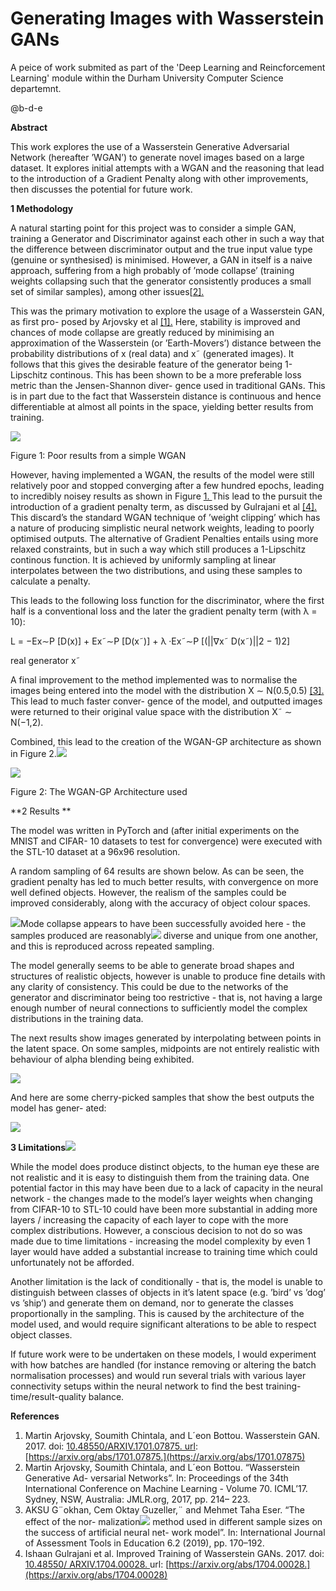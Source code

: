 ﻿# Generating Images with Wasserstein GANs # 
<!-- ![](figures/Aspose.Words.235121bd-5556-4926-818d-c214bf8dcc5f.001.png) -->

A peice of work submited as part of the 'Deep Learning and Reincforcement Learning' module within the Durham University Computer Science departemnt. 

@b-d-e

**Abstract**

This work explores the use of a Wasserstein Generative Adversarial Network (hereafter ’WGAN’) to generate novel images based on a large dataset. It explores initial attempts with a WGAN and the reasoning that lead to the introduction of a Gradient Penalty along with other improvements, then discusses the potential for future work.

**1  Methodology**

A natural starting point for this project was to consider a simple GAN, training a Generator and Discriminator against each other in such a way that the difference between discriminator output and the true input value type (genuine or synthesised) is minimised. However, a GAN in itself is a naive approach, suffering from a high probably of ’mode collapse’ (training weights collapsing such that the generator consistently produces a small set of similar samples), among other issues[[2\].](#_page3_x108.00_y688.24)

This was the primary motivation to explore the usage of a Wasserstein GAN, as first pro- posed by Arjovsky et al [\[1\].](#_page3_x108.00_y662.14) Here, stability is improved and chances of mode collapse are greatly reduced by minimising an approximation of the Wasserstein (or ’Earth-Movers’) distance between the probability distributions of x (real data) and x˜ (generated images). It follows that this gives the desirable feature of the generator being 1-Lipschitz continous. This has been shown to be a more preferable loss metric than the Jensen-Shannon diver- gence used in traditional GANs. This is in part due to the fact that Wasserstein distance is continuous and hence differentiable at almost all points in the space, yielding better results from training.

![](figures/Aspose.Words.235121bd-5556-4926-818d-c214bf8dcc5f.002.png)

Figure 1: Poor results from a simple WGAN

However, having implemented a WGAN, the results of the model were still relatively poor and stopped converging after a few hundred epochs, leading to incredibly noisey results as shown in Figure [1. ](#_page0_x108.00_y457.79)This lead to the pursuit the introduction of a gradient penalty term, as discussed by Gulrajani et al [\[4\]. ](#_page4_x108.00_y128.63)This discard’s the standard WGAN technique of ’weight clipping’ which has a nature of producing simplistic neural network weights, leading to poorly optimised outputs. The alternative of Gradient Penalties entails using more relaxed constraints, but in such a way which still produces a 1-Lipschitz continous function. It is achieved by uniformly sampling at linear interpolates between the two distributions, and using these samples to calculate a penalty.

This leads to the following loss function for the discriminator, where the first half is a conventional loss and the later the gradient penalty term (with λ = 10):

L = −Ex∼P [D(x)] + Ex˜∼P [D(x˜)] + λ ·Ex˜∼P [(||∇x˜ D(x˜)||2 − 1)2]

real generator x˜

A final improvement to the method implemented was to normalise the images being entered into the model with the distribution X ∼ N(0.5,0.5) [\[3\].](#_page4_x108.00_y81.86) This lead to much faster conver- gence of the model, and outputted images were returned to their original value space with the distribution X˜ ∼ N(−1,2).

Combined, this lead to the creation of the WGAN-GP architecture as shown in Figure 2.![](figures/Aspose.Words.235121bd-5556-4926-818d-c214bf8dcc5f.001.png)

![](figures/Aspose.Words.235121bd-5556-4926-818d-c214bf8dcc5f.003.png)

Figure 2: The WGAN-GP Architecture used

**2  Results **

The model was written in PyTorch and (after initial experiments on the MNIST and CIFAR- 10 datasets to test for convergence) were executed with the STL-10 dataset at a 96x96 resolution.

A random sampling of 64 results are shown below. As can be seen, the gradient penalty has led to much better results, with convergence on more well defined objects. However, the realism of the samples could be improved considerably, along with the accuracy of object colour spaces.

![](figures/Aspose.Words.235121bd-5556-4926-818d-c214bf8dcc5f.004.png)Mode collapse appears to have been successfully avoided here - the samples produced are reasonably![](Aspose.Words.235121bd-5556-4926-818d-c214bf8dcc5f.001.png) diverse and unique from one another, and this is reproduced across repeated sampling.

The model generally seems to be able to generate broad shapes and structures of realistic objects, however is unable to produce fine details with any clarity of consistency. This could be due to the networks of the generator and discriminator being too restrictive - that is, not having a large enough number of neural connections to sufficiently model the complex distributions in the training data.

The next results show images generated by interpolating between points in the latent space. On some samples, midpoints are not entirely realistic with behaviour of alpha blending being exhibited.

![](figures/Aspose.Words.235121bd-5556-4926-818d-c214bf8dcc5f.005.png)

And here are some cherry-picked samples that show the best outputs the model has gener- ated:

![](figures/Aspose.Words.235121bd-5556-4926-818d-c214bf8dcc5f.006.png)

**3  Limitations**![](figures/Aspose.Words.235121bd-5556-4926-818d-c214bf8dcc5f.001.png)

While the model does produce distinct objects, to the human eye these are not realistic and it is easy to distinguish them from the training data. One potential factor in this may have been due to a lack of capacity in the neural network - the changes made to the model’s layer weights when changing from CIFAR-10 to STL-10 could have been more substantial in adding more layers / increasing the capacity of each layer to cope with the more complex distributions. However, a conscious decision to not do so was made due to time limitations - increasing the model complexity by even 1 layer would have added a substantial increase to training time which could unfortunately not be afforded.

Another limitation is the lack of conditionally - that is, the model is unable to distinguish between classes of objects in it’s latent space (e.g. ’bird’ vs ’dog’ vs ’ship’) and generate them on demand, nor to generate the classes proportionally in the sampling. This is caused by the architecture of the model used, and would require significant alterations to be able to respect object classes.

If future work were to be undertaken on these models, I would experiment with how batches are handled (for instance removing or altering the batch normalisation processes) and would run several trials with various layer connectivity setups within the neural network to find the best training-time/result-quality balance.

**References**

1. Martin Arjovsky, Soumith Chintala, and L´eon Bottou. Wasserstein GAN. 2017. doi: [10.48550/ARXIV.1701.07875. url](https://doi.org/10.48550/ARXIV.1701.07875): [https://arxiv.org/abs/1701.07875.](https://arxiv.org/abs/1701.07875)
2. Martin Arjovsky, Soumith Chintala, and L´eon Bottou. “Wasserstein Generative Ad- versarial Networks”. In: Proceedings of the 34th International Conference on Machine Learning - Volume 70. ICML’17. Sydney, NSW, Australia: JMLR.org, 2017, pp. 214– 223.
3. AKSU G¨okhan, Cem Oktay Guzeller,¨ and Mehmet Taha Eser. “The effect of the nor- malization![](Aspose.Words.235121bd-5556-4926-818d-c214bf8dcc5f.001.png) method used in different sample sizes on the success of artificial neural net- work model”. In: International Journal of Assessment Tools in Education 6.2 (2019), pp. 170–192.
4. Ishaan Gulrajani et al. Improved Training of Wasserstein GANs. 2017. doi: [10.48550/ ARXIV.1704.00028. ](https://doi.org/10.48550/ARXIV.1704.00028)url: [https://arxiv.org/abs/1704.00028.](https://arxiv.org/abs/1704.00028)

